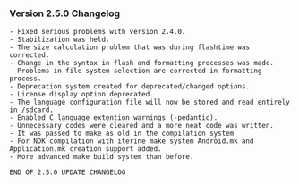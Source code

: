 ### Version 2.5.0 Changelog

    - Fixed serious problems with version 2.4.0.
    - Stabilization was held.
    - The size calculation problem that was during flashtime was corrected.
    - Change in the syntax in flash and formatting processes was made.
    - Problems in file system selection are corrected in formatting process.
    - Deprecation system created for deprecated/changed options.
    - License display option deprecated.
    - The language configuration file will now be stored and read entirely in /sdcard.
    - Enabled C language extention warnings (-pedantic).
    - Unnecessary codes were cleared and a more neat code was written.
    - It was passed to make as old in the compilation system
    - For NDK compilation with iterine make system Android.mk and Application.mk creation support added.
    - More advanced make build system than before.

```
END OF 2.5.0 UPDATE CHANGELOG
```